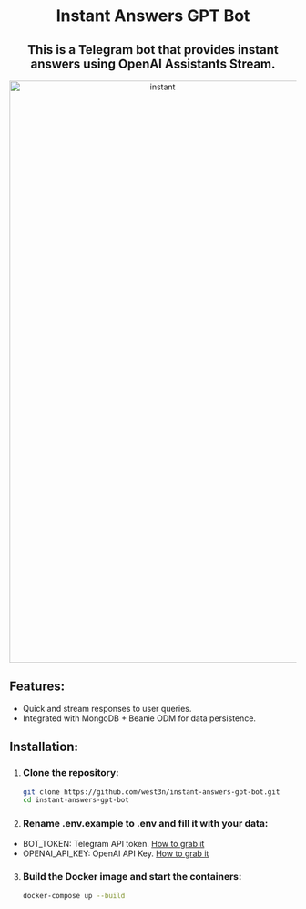 <h1 align="center">Instant Answers GPT Bot</h1>

<h2 align="center">This is a Telegram bot that provides instant answers using OpenAI Assistants Stream.</h2>
<div align="center"><img src="instant.gif" alt="instant" height="1020" width="522"></div>

## Features:
- Quick and stream responses to user queries.
- Integrated with MongoDB + Beanie ODM for data persistence.

## Installation:
1. ### Clone the repository:
   ```bash
   git clone https://github.com/west3n/instant-answers-gpt-bot.git
   cd instant-answers-gpt-bot

2. ### Rename .env.example to .env and fill it with your data:

- BOT_TOKEN: Telegram API token. [How to grab it](https://core.telegram.org/bots/tutorial#obtain-your-bot-token)
- OPENAI_API_KEY: OpenAI API Key. [How to grab it](https://help.openai.com/en/articles/4936850-where-do-i-find-my-openai-api-key)

3. ### Build the Docker image and start the containers:
   ```bash
   docker-compose up --build
